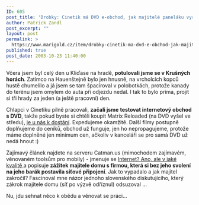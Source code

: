 ```yaml
---
ID: 605
post_title: 'Drobky: Cinetik má DVD e-obchod, jak majitelé paneláku vyřešili černou síť'
author: Patrick Zandl
post_excerpt: ""
layout: post
permalink: >
  https://www.marigold.cz/item/drobky-cinetik-ma-dvd-e-obchod-jak-majitele-panelaku-vyresili-cernou-sit
published: true
post_date: 2003-10-23 11:40:00
---
```

<P>Včera jsem byl celý den u Kliďase na hradě, <STRONG>potulovali jsme se v Krušných horách</STRONG>. Zatímco na Hauenštejně bylo jen hnusně, na vrcholcích kopců hustě chumelilo a já jsem se tam špacíroval v polobotkách, protože kanady do terénu jsem omylem do auta při odjezdu nedal. I tak to bylo prima, projít si tři hrady za jeden (a ještě pracovní) den. </P>
<P>Chlapci v Cinetiku pilně pracovali, <STRONG>začali jsme</STRONG> <STRONG>testovat internetový obchod s DVD</STRONG>, takže pokud byste si chtěli koupit Matrix Reloaded (na DVD vyšel ve středu), <A href="http://www.cinetik.cz/movie.aspx?mid=3908" target=_blank>je u nás k dostání</A>. Expedujeme okamžitě. Další filmy postupně doplňujeme do ceníků, obchod už funguje, jen ho nepropagujeme, protože máme doplněné jen minimum cen, ačkoliv v kanceláři se pro samá DVD už nedá hnout :)</P>
<P>Zajímavý článek najdete na serveru Catman.us (mimochodem zajímavém, věnovaném toolsům pro mobily) - jmenuje se <A href="http://www.catman.us/view.php?cisloclanku=2003092701" target=_blank>Internet? Ano, ale v jaké kvalitě </A>a popisuje <STRONG>zážitek majitele domu s firmou, která si bez jeho svolení na jeho barák postavila síťové připojení</STRONG>. Jak to vypadalo a jak majitel zakročil? Fascinoval mne názor jednoho slovenského diskutujícího, který zákrok majitele domu (síť po výzvě odříznul) odsuzoval ... </P>
<P>Nu, jdu sehnat něco k obědu a věnovat se práci...</P>